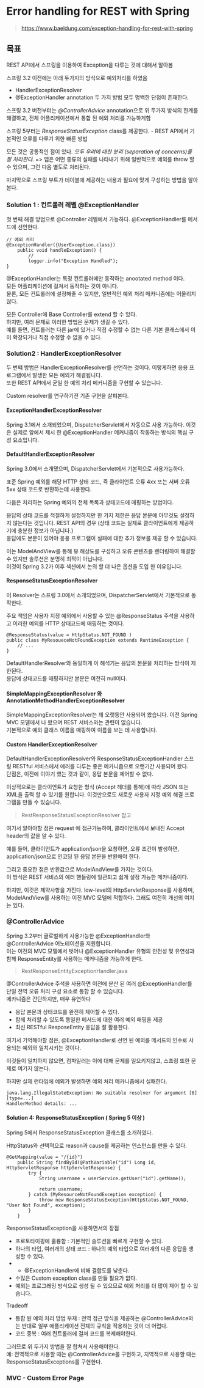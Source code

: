 # Error handling for REST with Spring
> https://www.baeldung.com/exception-handling-for-rest-with-spring
## 목표 
REST API에서 스프링을 이용하여 Exception을 다루는 것에 대해서 알아봄

스프링 3.2 이전에는 아래 두가지의 방식으로 예외처리를 하였음
* HandlerExceptionResolver
* @ExceptionHandler annotation
두 가지 방법 모두 명백한 단점이 존재한다.

스프링 3.2 버전부터는 *@ControllerAdvice* annotation으로 위 두가지 방식의 한계를 해결하고, 전체 어플리케이션에서 통합 된 예외 처리를 가능하게함

스프링 5부터는 *ResponseStatusException* class를 제공한다. - REST API에서 기본적인 오류를 다루기 위한 빠른 방법

모든 것은 공통적인 점이 있다. 
*모두 우려에 대한 분리 (separation of concerns)를 잘 처리한다.*
=> 앱은 어떤 종류의 실패를 나타내기 위해 일반적으로 예외를 throw 할 수 있으며, 그런 다음 별도로 처리된다.

마지막으로 스프링 부트가 테이블에 제공하는 내용과 필요에 맞게 구성하는 방법을 알아본다.

### Solution 1 : 컨트롤러 레벨 @ExceptionHandler
첫 번째 해결 방법으로 @Controller 레벨에서 가능하다.
@ExceptionHandler를 메서드에 선언한다.

```
// 예외 처리
@ExceptionHandler({UserException.class})
    public void handleException() {
        //
        logger.info("Exception Handled");
}
```
@ExceptionHandler는 특정 컨트롤러에만 동작하는 anootated method 이다.  
모든 어플리케이션에 걸쳐서 동작하는 것이 아니다.  
물론, 모든 컨트롤러에 설정해줄 수 있지만, 일반적인 예외 처리 메카니즘에는 어울리지 않다.

모든 Controller에 Base Controller를 extend 할 수 있다.  
하지만, 여러 문제로 이러한 방법은 문제가 생길 수 있다.  
예를 들면, 컨트롤러는 다른 jar에 있거나 직접 수정할 수 없는 다른 기본 클래스에서 이미 확장되거나 직접 수정할 수 없을 수 있다.

### Solution2 : HandlerExceptionResolver
두 번쨰 방법은 HandlerExceptionResolver를 선언하는 것이다. 이렇게하면 응용 프로그램에서 발생한 모든 예외가 해결됩니다.  
또한 REST API에서 균일 한 예외 처리 메커니즘을 구현할 수 있습니다.  

Custom resolver를 연구하기전 기존 구현을 살펴본다.

#### ExceptionHandlerExceptionResolver
Spring 3.1에서 소개되었으며, DispatcherServlet에서 자동으로 사용 가능하다.
이것은 실제로 앞에서 제시 한 @ExceptionHandler 메커니즘이 작동하는 방식의 핵심 구성 요소입니다. 

#### DefaultHandlerExceptionResolver
Spring 3.0에서 소개됐으며, DispatcherServlet에서 기본적으로 사용가능하다.

표준 Spring 예외를 해당 HTTP 상태 코드, 즉 클라이언트 오류 4xx 또는 서버 오류 5xx 상태 코드로 반환하는데 사용한다.

다음은 처리하는 Spring 예외의 전체 목록과 상태코드에 매핑하는 방법이다.

응답의 상태 코드를 적절하게 설정하지만 한 가지 제한은 응답 본문에 아무것도 설정하지 않는다는 것입니다.
REST API의 경우 (상태 코드는 실제로 클라이언트에게 제공하기에 충분한 정보가 아닙니다.)  
응답에도 본문이 있어야 응용 프로그램이 실패에 대한 추가 정보를 제공 할 수 있습니다.

이는 ModelAndView를 통해 뷰 해상도를 구성하고 오류 콘텐츠를 렌더링하여 해결할 수 있지만 솔루션은 분명히 최적이 아닙니다.  
이것이 Spring 3.2가 이후 섹션에서 논의 할 더 나은 옵션을 도입 한 이유입니다.

#### ResponseStatusExceptionResolver
이 Resolver는 스프링 3.0에서 소개되었으며, DispatcherServlet에서 기본적으로 동작한다.  

주요 책임은 사용자 지정 예외에서 사용할 수 있는 @ResponseStatus 주석을 사용하고 이러한 예외를 HTTP 상태코드에 매핑하는 것이다.
```
@ResponseStatus(value = HttpStatus.NOT_FOUND )
public class MyResoueceNotFoundException extends RuntimeException {
    // ...
}
```
DefaultHandlerResolver와 동일하게 이 해석기는 응답의 본문을 처리하는 방식이 제한된다.  
응답에 상태코드를 매핑하지만 본문은 여전히 null이다.

#### SimpleMappingExceptionResolver 와 AnnotationMethodHandlerExceptionResolver
SimpleMappingExceptionResolver는 꽤 오랫동안 사용되어 왔습니다. 이전 Spring MVC 모델에서 나 왔으며 REST 서비스와는 관련이 없습니다.  
기본적으로 예외 클래스 이름을 매핑하여 이름을 보는 데 사용합니다.


#### Custom HandlerExceptionResolver
DefaultHandlerExceptionResolver와 ResponseStatusExceptionHandler 스프링 RESTful 서비스에서 에러를 다루는 좋은 메카니즘으로 오랜기간 사용되어 왔다.  
단점은, 이전에 이야기 했는 것과 같이, 응답 본문을 제어할 수 없다.

이상적으로는 클라이언트가 요청한 형식 (Accept 헤더를 통해)에 따라 JSON 또는 XML을 출력 할 수 있기를 원합니다.
이것만으로도 새로운 사용자 지정 예외 해결 프로그램을 만들 수 있습니다.

> RestResponseStatusExceptionResolver 참고

여기서 알아야할 점은 request 에 접근가능하여, 클라이언트에서 보내진 Accept header의 값을 알 수 있다.

예를 들어, 클라이언트가 application/json을 요청하면, 오류 조건이 발생하면, application/json으로 인코딩 된 응답 본문을 반환해야 한다.  

그리고 중요한 점은 반환값으로 ModelAndView를 가지는 것이다.  
이 방식은 REST 서비스의 에러 핸들링에 일관되고 쉽게 설정 가능한 메카니즘이다.

하지만, 이것은 제약사항을 가진다. low-level의 HttpServletResponse를 사용하며, ModelAndView를 사용하는 이전 MVC 모델에 적합하다. 그래도 여전히 개선의 여지는 있다.

### @ControllerAdvice
Spring 3.2부터 글로벌하게 사용가능한 @ExceptionHandler와 @ControllerAdvice 어노테이션을 지원합니다.  
이는 이전의 MVC 모델에서 벗어나 @ExceptionHandler 유형의 안전성 및 유연성과 함께 ResponseEntity를 사용하는 메커니즘을 가능하게 한다.

> RestResponseEntityExceptionHandler.java

@ControllerAdvice 주석을 사용하면 이전에 분산 된 여러 @ExceptionHandler를 단일 전역 오류 처리 구성 요소로 통합 할 수 있습니다.  
메카니즘은 간단하지만, 매우 유연하다
* 응답 본문과 상태코드를 완전히 제어할 수 있다.
* 함께 처리할 수 있도록 동일한 메서드에 대한 여러 예외 매핑을 제공
* 최신 RESTful ResposeEntity 응답을 잘 활용한다.

여기서 기억해야할 점은, @ExceptionHandler로 선언 된 예외를 메서드의 인수로 사용되는 예외와 일치시키는 것이다.  

이것들이 일치하지 않으면, 컴파일러는 이에 대해 문제를 일으키지않고, 스프링 또한 문제로 여기지 않는다.

하지만 실제 런타임에 예외가 발생하면 예외 처리 메카니즘에서 실패한다.
```
java.lang.IllegalStateException: No suitable resolver for argument [0] [type=...]
HandlerMethod details: ...
```

#### Solution 4: ResponseStatusException ( Spring 5 이상 )
Spring 5에서 ResponseStatusException 클래스를 소개하였다.

HttpStatus와 선택적으로 reason과 cause를 제공하는 인스턴스를 만들 수 있다.  

```
@GetMapping(value = "/{id}")
    public String findById(@PathVariable("id") Long id, HttpServletResponse httpServletResponse) {
        try {
            String username = userService.getUser("id").getName();
            
            return username;
        } catch (MyResourceNotFoundException exception) {
            throw new ResponseStatusException(HttpStatus.NOT_FOUND, "User Not Found", exception);
        }
    }
``` 
ResponseStatusException을 사용하면서의 장점
* 프로토타이핑에 훌륭함 : 기본적인 솔루션을 빠르게 구현할 수  있다.
* 하나의 타입, 여러개의 상태 코드 : 하나의 예외 타입으로 여러개의 다른 응답을 생성할 수 있다.  
* * @ExceptionHandler에 비해 결합도를 낮춘다.
* 수많은 Custom exception class를 만들 필요가 없다.
* 예외는 프로그래밍 방식으로 생성 될 수 있으므로 예외 처리를 더 많이 제어 할 수 있습니다.

Tradeoff 
* 통합 된 예외 처리 방법 부재 : 전역 접근 방식을 제공하는 @ControllerAdvice와는 반대로 일부 애플리케이션 전체의 규칙을 적용하는 것이 더 어렵다.
* 코드 중복 : 여러 컨트롤러에 걸쳐 코드를 복제해야한다.

그러므로 위 두가지 방법을 잘 합쳐서 사용해야한다.  
예: 전역적으로 사용할 때는 @ControllerAdvice를 구현하고, 지역적으로 사용할 때는 ResponseStatusExceptions를 구현한다.

### MVC - Custom Error Page
